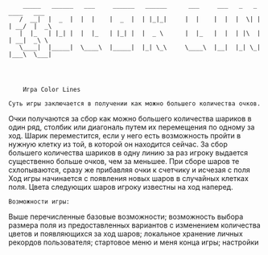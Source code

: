         _____   ______   ___     ______   ______      ___     ___   _   _    ____   ___
       /  __|  |  _  |  |  |    |  _  |  | |_|_|     |  |    |  |  |  \| |  | __/  |  _\
       |  |_   | |_| |  |  |_   | |_| |  |  _ \      |  |_   |  |  | |\  |  | __|  _\ \
       \____|  |_____|  \____\  |_____|  |_| \_\     \____\  |__|  |_| \_|  |___\  \___|




        Игра Color Lines

    Суть игры заключается в получении как можно большего количества очков.
Очки получаются за сбор как можно большего количества шариков в один ряд, столбик или диагональ
путем их перемещения по одному за ход. Шарик переместится, если у него есть возможность пройти
в нужную клетку из той, в которой он находится сейчас. За сбор большего количества
шариков в одну линию за раз игроку выдается существенно больше очков, чем за меньшее.
При сборе шаров те схлопываются, сразу же прибавляя очки к счетчику и исчезая с поля
Ход игры начинается с появления новых шаров в случайных клетках поля. Цвета следующих шаров
игроку известны на ход наперед.

    Возможности игры: 
Выше перечисленные базовые возможности; возможность выбора размера поля из предоставленных 
вариантов с изменением количества цветов и появляющихся за ход шаров; локальное хранение 
личных рекордов пользователя; стартовое меню и меня конца игры; настройки
